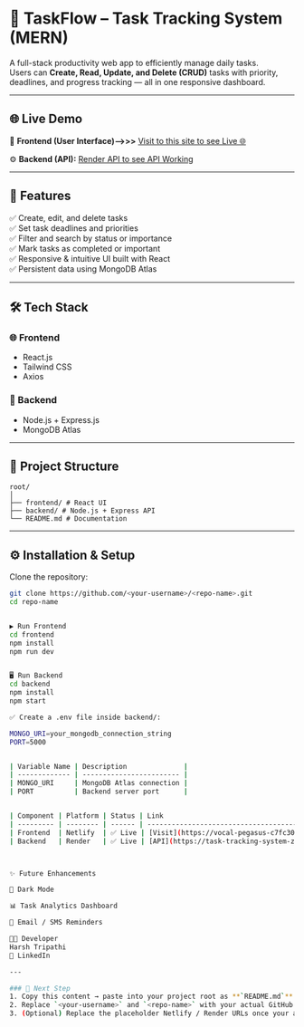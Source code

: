 # 🧩 TaskFlow – Task Tracking System (MERN)

A full-stack productivity web app to efficiently manage daily tasks.  
Users can **Create, Read, Update, and Delete (CRUD)** tasks with priority, deadlines, and progress tracking — all in one responsive dashboard.

---

## 🌐 Live Demo

🚀 **Frontend (User Interface)-->>>** [Visit to this site to see Live 🌐](https://vocal-pegasus-c7fc30.netlify.app)

⚙️ **Backend (API):** [Render API to see API Working](https://task-tracking-system-zz3o.onrender.com)

---

## 🚀 Features

✅ Create, edit, and delete tasks  
✅ Set task deadlines and priorities  
✅ Filter and search by status or importance  
✅ Mark tasks as completed or important  
✅ Responsive & intuitive UI built with React  
✅ Persistent data using MongoDB Atlas  

---

## 🛠️ Tech Stack

### 🌐 Frontend
- React.js  
- Tailwind CSS  
- Axios  

### 🔗 Backend
- Node.js + Express.js  
- MongoDB Atlas  

---

## 📁 Project Structure
```
root/
│
├── frontend/ # React UI
├── backend/ # Node.js + Express API
└── README.md # Documentation
```


---

## ⚙️ Installation & Setup

Clone the repository:
```bash
git clone https://github.com/<your-username>/<repo-name>.git
cd repo-name


▶️ Run Frontend
cd frontend
npm install
npm run dev


🖥️ Run Backend
cd backend
npm install
npm start

✅ Create a .env file inside backend/:

MONGO_URI=your_mongodb_connection_string
PORT=5000


| Variable Name | Description              |
| ------------- | ------------------------ |
| MONGO_URI     | MongoDB Atlas connection |
| PORT          | Backend server port      |


| Component | Platform | Status | Link                                                  |
| --------- | -------- | ------ | ----------------------------------------------------- |
| Frontend  | Netlify  | ✅ Live | [Visit](https://vocal-pegasus-c7fc30.netlify.app)     |
| Backend   | Render   | ✅ Live | [API](https://task-tracking-system-zz3o.onrender.com) |



✨ Future Enhancements

🌙 Dark Mode

📊 Task Analytics Dashboard

🔔 Email / SMS Reminders

👨‍💻 Developer
Harsh Tripathi
🔗 LinkedIn

---

### 📄 Next Step
1. Copy this content → paste into your project root as **`README.md`**  
2. Replace `<your-username>` and `<repo-name>` with your actual GitHub repo name  
3. (Optional) Replace the placeholder Netlify / Render URLs once your app is deployed  







